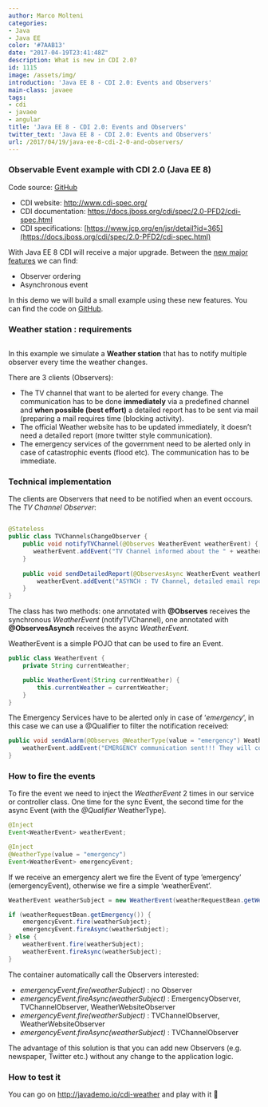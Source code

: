 ```yaml
---
author: Marco Molteni
categories:
- Java
- Java EE
color: '#7AAB13'
date: "2017-04-19T23:41:48Z"
description: What is new in CDI 2.0?
id: 1115
image: /assets/img/
introduction: 'Java EE 8 - CDI 2.0: Events and Observers'
main-class: javaee
tags:
- cdi
- javaee
- angular
title: 'Java EE 8 - CDI 2.0: Events and Observers'
twitter_text: 'Java EE 8 - CDI 2.0: Events and Observers'
url: /2017/04/19/java-ee-8-cdi-2-0-and-observers/
---
```

### Observable Event example with CDI 2.0 (Java EE 8)

Code source: [GitHub](https://github.com/marco76/java-demo/tree/master/server/src/main/java/io/javademo/examples/cdi/event)

  * CDI website: <http://www.cdi-spec.org/>
  * CDI documentation: <https://docs.jboss.org/cdi/spec/2.0-PFD2/cdi-spec.html>
  * CDI specifications: [https://www.jcp.org/en/jsr/detail?id=365](https://docs.jboss.org/cdi/spec/2.0-PFD2/cdi-spec.html)

With Java EE 8 CDI will receive a major upgrade. Between the [new major features](https://docs.jboss.org/cdi/spec/2.0-PFD2/cdi-spec.html#_major_changes) we can find:

  * Observer ordering
  * Asynchronous event

In this demo we will build a small example using these new features. You can find the code on [GitHub](https://github.com/marco76/java-demo/tree/master/server/src/main/java/io/javademo/examples/cdi/event).

### Weather station : requirements

[<img src="/assets/img/uploads/2017/04/weather.png?resize=402%2C253" alt="" class="alignnone size-full wp-image-1127" data-recalc-dims="1" />]({{site.baseurl}}/assets/img/uploads/2017/04/weather.png)

In this example we simulate a **Weather station** that has to notify multiple observer every time the weather changes.

There are 3 clients (Observers):

* The TV channel that want to be alerted for every change. The communication has to be done **immediately** via a predefined channel and **when possible (best effort)** a detailed report has to be sent via mail (preparing a mail requires time (blocking activity).
* The official Weather website has to be updated immediately, it doesn&#8217;t need a detailed report (more twitter style communication).
* The emergency services of the government need to be alerted only in case of catastrophic events (flood etc). The communication has to be immediate.

### Technical implementation

The clients are Observers that need to be notified when an event occours. The _TV Channel Observer_:

```java

@Stateless
public class TVChannelsChangeObserver {
    public void notifyTVChannel(@Observes WeatherEvent weatherEvent) {
       weatherEvent.addEvent("TV Channel informed about the " + weatherEvent.getCurrentWeather());
    }
    
    public void sendDetailedReport(@ObservesAsync WeatherEvent weatherEvent) {
        weatherEvent.addEvent("ASYNCH : TV Channel, detailed email report sent");
    }
}

```

The class has two methods: one annotated with **@Observes** receives the synchronous _WeatherEvent_ (notifyTVChannel), one annotated with **@ObservesAsynch** receives the async _WeatherEvent_.

WeatherEvent is a simple POJO that can be used to fire an Event.

``` java
public class WeatherEvent {
    private String currentWeather;

    public WeatherEvent(String currentWeather) {
        this.currentWeather = currentWeather;
    }
}

```

The Emergency Services have to be alerted only in case of &#8216;_emergency_&#8216;, in this case we can use a @Qualifier to filter the notification received:

``` java
public void sendAlarm(@Observes @WeatherType(value = "emergency") WeatherEvent weatherEvent) {
    weatherEvent.addEvent("EMERGENCY communication sent!!! They will come soon!");
}    

```

### How to fire the events

To fire the event we need to inject the _WeatherEvent_ 2 times in our service or controller class. One time for the sync Event, the second time for the async Event (with the _@Qualifier_ WeatherType).

``` java
@Inject
Event<WeatherEvent> weatherEvent;

@Inject
@WeatherType(value = "emergency")
Event<WeatherEvent> emergencyEvent;
```

If we receive an emergency alert we fire the Event of type &#8217;emergency&#8217; (emergencyEvent), otherwise we fire a simple &#8216;weatherEvent&#8217;.

``` java
WeatherEvent weatherSubject = new WeatherEvent(weatherRequestBean.getWeather());

if (weatherRequestBean.getEmergency()) {
    emergencyEvent.fire(weatherSubject);
    emergencyEvent.fireAsync(weatherSubject);
} else {
    weatherEvent.fire(weatherSubject);
    weatherEvent.fireAsync(weatherSubject);
}
```

The container automatically call the Observers interested:

* _emergencyEvent.fire(weatherSubject)_ : no Observer
* _emergencyEvent.fireAsync(weatherSubject)_ : EmergencyObserver, TVChannelObserver, WeatherWebsiteObserver
* _emergencyEvent.fire(weatherSubject)_ : TVChannelObserver, WeatherWebsiteObserver
* _emergencyEvent.fireAsync(weatherSubject)_ : TVChannelObserver

The advantage of this solution is that you can add new Observers (e.g. newspaper, Twitter etc.) without any change to the application logic.

### How to test it

You can go on <http://javademo.io/cdi-weather> and play with it 🙂